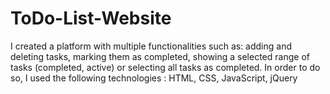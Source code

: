 # ToDo-List-Website
I created a platform with multiple functionalities such as: adding and deleting tasks, marking them as completed, showing a selected range of tasks
(completed, active) or selecting all tasks as completed.
In order to do so, I used the following technologies : HTML, CSS, JavaScript, jQuery